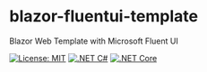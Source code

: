# blazor-fluentui-template
Blazor Web Template with Microsoft Fluent UI

[![License: MIT](https://img.shields.io/badge/License-MIT-yellow.svg)](https://opensource.org/licenses/MIT)
[![.NET C#](https://img.shields.io/badge/.NET-C%23-blue)](https://docs.microsoft.com/en-us/dotnet/csharp/)
[![.NET Core](https://img.shields.io/badge/.NET-%20Core-green)](https://learn.microsoft.com/en-us/dotnet/core/introduction)
